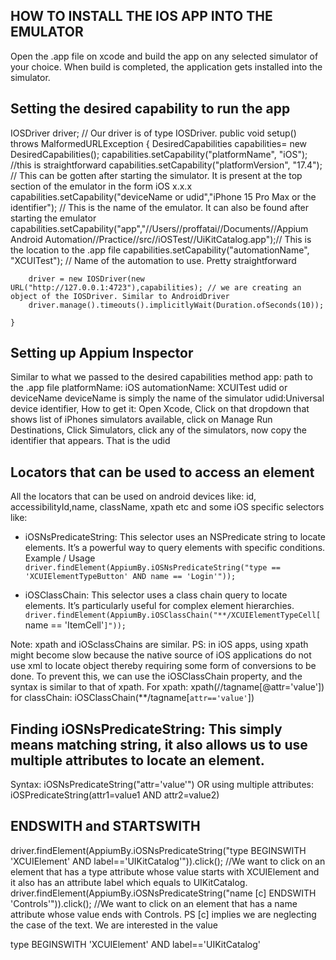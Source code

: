 ## HOW TO INSTALL THE IOS APP INTO THE EMULATOR
Open the .app file on xcode and build the app on any selected simulator of your choice. When build is completed, the application gets installed into the simulator.


## Setting the desired capability to run the app

IOSDriver driver; // Our driver is of type IOSDriver.
public void setup() throws MalformedURLException {
		DesiredCapabilities capabilities= new DesiredCapabilities();
		capabilities.setCapability("platformName", "iOS"); //this is straightforward
		capabilities.setCapability("platformVersion", "17.4"); // This can be gotten after starting the simulator. It is present at the top section of the emulator in the form iOS x.x.x
		capabilities.setCapability("deviceName or udid","iPhone 15 Pro Max or the identifier"); // This is the name of the emulator. It can also be found after starting the emulator
		capabilities.setCapability("app","//Users//proffatai//Documents//Appium Android Automation//Practice//src//iOSTest//UiKitCatalog.app");// This is the location to the .app file
		capabilities.setCapability("automationName", "XCUITest"); // Name of the automation to use. Pretty straightforward

		driver = new IOSDriver(new URL("http://127.0.0.1:4723"),capabilities); // we are creating an object of the IOSDriver. Similar to AndroidDriver
		driver.manage().timeouts().implicitlyWait(Duration.ofSeconds(10));

	}
	
## Setting up Appium Inspector
Similar to what we passed to the desired capabilities method
app: path to the .app file
platformName: iOS
automationName: XCUITest
udid or deviceName
deviceName is simply the name of the simulator
udid:Universal device identifier, How to get it: Open Xcode, Click on that dropdown that shows list of iPhones simulators available, click on Manage Run Destinations, Click Simulators, click any of the simulators, now copy the identifier that appears. That is the udid


## Locators that can be used to access an element
All the locators that can be used on android devices like: id, accessibilityId,name, className, xpath etc and some iOS specific selectors like:
-  iOSNsPredicateString:  This selector uses an NSPredicate string to locate elements. It’s a powerful way to query elements with specific conditions.
Example / Usage
`driver.findElement(AppiumBy.iOSNsPredicateString("type == 'XCUIElementTypeButton' AND name == 'Login'"));`

- iOSClassChain: This selector uses a class chain query to locate elements. It’s particularly useful for complex element hierarchies.
`driver.findElement(AppiumBy.iOSClassChain("**/XCUIElementTypeCell[`name == 'ItemCell'`]"));`

Note: xpath and iOSclassChains are similar. PS: in iOS apps, using xpath might become slow because the native source of iOS applications do not use xml to locate object thereby requiring some form of conversions to be done.
To prevent this, we can use the iOSClassChain property, and the syntax is similar to that of xpath.
For xpath: xpath(//tagname[@attr='value'])
for classChain: iOSClassChain(**/tagname[`attr=='value'`])

## Finding iOSNsPredicateString: This simply means matching string, it also allows us to use multiple attributes to locate an element.
Syntax: iOSNsPredicateString("attr='value'") OR using multiple attributes: iOSPredicateString(attr1=value1 AND attr2=value2)

## ENDSWITH and STARTSWITH
driver.findElement(AppiumBy.iOSNsPredicateString("type BEGINSWITH 'XCUIElement' AND label=='UIKitCatalog'")).click(); //We want to click on an element that has a type attribute whose value starts with XCUIElement and it also has an attribute label which equals to UIKitCatalog.
driver.findElement(AppiumBy.iOSNsPredicateString("name [c] ENDSWITH 'Controls'")).click(); //We want to click on an element that has a name attribute whose value ends with Controls. PS [c] implies we are neglecting the case of the text. We are interested in the value
	
	
type BEGINSWITH 'XCUIElement' AND label=='UIKitCatalog'